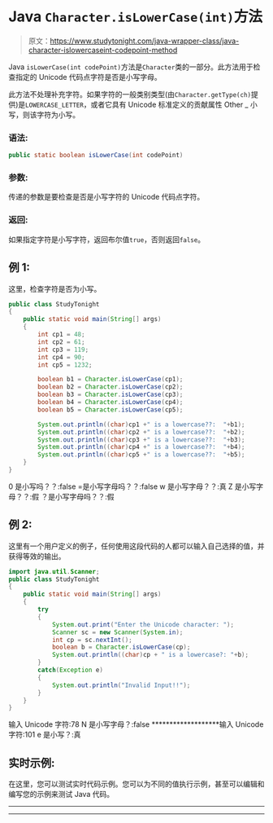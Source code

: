 # Java `Character.isLowerCase(int)`方法

> 原文：<https://www.studytonight.com/java-wrapper-class/java-character-islowercaseint-codepoint-method>

Java `isLowerCase(int codePoint)`方法是`Character`类的一部分。此方法用于检查指定的 Unicode 代码点字符是否是小写字母。

此方法不处理补充字符。如果字符的一般类别类型(由`Character.getType(ch)`提供)是`LOWERCASE_LETTER`，或者它具有 Unicode 标准定义的贡献属性 Other _ 小写，则该字符为小写。

### 语法:

```java
public static boolean isLowerCase(int codePoint) 
```

### 参数:

传递的参数是要检查是否是小写字符的 Unicode 代码点字符。

### 返回:

如果指定字符是小写字符，返回布尔值`true`，否则返回`false`。

## 例 1:

这里，检查字符是否为小写。

```java
public class StudyTonight
{  
	public static void main(String[] args)
	{  
		int cp1 = 48;  
		int cp2 = 61;  
		int cp3 = 119;  
		int cp4 = 90;   
		int cp5 = 1232;  

		boolean b1 = Character.isLowerCase(cp1);  
		boolean b2 = Character.isLowerCase(cp2);  
		boolean b3 = Character.isLowerCase(cp3);  
		boolean b4 = Character.isLowerCase(cp4);  
		boolean b5 = Character.isLowerCase(cp5);  

		System.out.println((char)cp1 +" is a lowercase??:  "+b1);  
		System.out.println((char)cp2 +" is a lowercase??:  "+b2);  
		System.out.println((char)cp3 +" is a lowercase??:  "+b3);  
		System.out.println((char)cp4 +" is a lowercase??:  "+b4);  
		System.out.println((char)cp5 +" is a lowercase??:  "+b5);  
	}  
} 
```

0 是小写吗？？:false
=是小写字母吗？？:false
w 是小写字母？？:真
Z 是小写字母？？:假
？是小写字母吗？？:假

## 例 2:

这里有一个用户定义的例子，任何使用这段代码的人都可以输入自己选择的值，并获得等效的输出。

```java
import java.util.Scanner; 
public class StudyTonight
{  
	public static void main(String[] args)
	{  
		try
		{
			System.out.print("Enter the Unicode character: ");  
			Scanner sc = new Scanner(System.in);        
			int cp = sc.nextInt(); 
			boolean b = Character.isLowerCase(cp);
			System.out.println((char)cp + " is a lowercase?: "+b);
		}
		catch(Exception e)
		{
			System.out.println("Invalid Input!!");
		}
	}  
} 
```

输入 Unicode 字符:78
N 是小写字母？:false
*******************输入 Unicode 字符:101
e 是小写？:真

## 实时示例:

在这里，您可以测试实时代码示例。您可以为不同的值执行示例，甚至可以编辑和编写您的示例来测试 Java 代码。

* * *

* * *